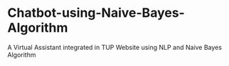 # Chatbot-using-Naive-Bayes-Algorithm
A Virtual Assistant integrated in TUP Website using NLP and Naive Bayes Algorithm 
